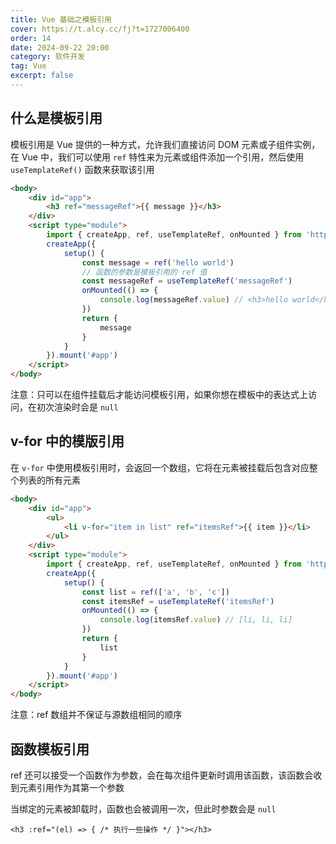 ```yaml
---
title: Vue 基础之模板引用
cover: https://t.alcy.cc/fj?t=1727006400
order: 14
date: 2024-09-22 20:00
category: 软件开发
tag: Vue
excerpt: false
---
```


## 什么是模板引用

模板引用是 Vue 提供的一种方式，允许我们直接访问 DOM 元素或子组件实例，在 Vue 中，我们可以使用 `ref` 特性来为元素或组件添加一个引用，然后使用 `useTemplateRef()` 函数来获取该引用

```html
<body>
    <div id="app">
        <h3 ref="messageRef">{{ message }}</h3>
    </div>
    <script type="module">
        import { createApp, ref, useTemplateRef, onMounted } from 'https://unpkg.com/vue@3/dist/vue.esm-browser.js'
        createApp({
            setup() {
                const message = ref('hello world')
                // 函数的参数是模板引用的 ref 值
                const messageRef = useTemplateRef('messageRef')
                onMounted(() => {
                    console.log(messageRef.value) // <h3>hello world</h3>
                })
                return {
                    message
                }
            }
        }).mount('#app')
    </script>
</body>
```

注意：只可以在组件挂载后才能访问模板引用，如果你想在模板中的表达式上访问，在初次渲染时会是 `null`

## v-for 中的模版引用

在 `v-for` 中使用模板引用时，会返回一个数组，它将在元素被挂载后包含对应整个列表的所有元素

```html
<body>
    <div id="app">
        <ul>
            <li v-for="item in list" ref="itemsRef">{{ item }}</li>
        </ul>
    </div>
    <script type="module">
        import { createApp, ref, useTemplateRef, onMounted } from 'https://unpkg.com/vue@3/dist/vue.esm-browser.js'
        createApp({
            setup() {
                const list = ref(['a', 'b', 'c'])
                const itemsRef = useTemplateRef('itemsRef')
                onMounted(() => {
                    console.log(itemsRef.value) // [li, li, li]
                })
                return {
                    list
                }
            }
        }).mount('#app')
    </script>
</body>
```

注意：ref 数组并不保证与源数组相同的顺序

## 函数模板引用

ref 还可以接受一个函数作为参数，会在每次组件更新时调用该函数，该函数会收到元素引用作为其第一个参数

当绑定的元素被卸载时，函数也会被调用一次，但此时参数会是 `null`

```vue
<h3 :ref="(el) => { /* 执行一些操作 */ }"></h3>
```

